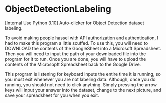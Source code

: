 # ObjectDetectionLabeling
[Internal Use Python 3.10] Auto-clicker for Object Detection dataset labeling.

To avoid making people hassel with API authorization and authentication, I had to make this program a little scuffed.
To use this, you will need to DOWNLOAD the contents of the GoogleSheet into a Microsoft Spreadsheet. 
Then you will need to input the path of your downloaded file into the program for it to run.
Once you are done, you will have to upload the contents of the Microsopft Spreadsheet back to the Google Drive.

This program is listening for keyboard inputs the entire time it is running, so you must exit whenever you are not labeling data. 
Although, once you do running, you should not need to click anything. Simply pressing the arrow keys will input your answer into the dataset, change to the next picture, and save your spreadsheet for you when you exit. 
